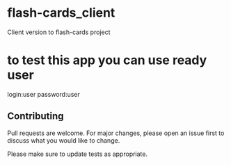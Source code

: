 # flash-cards_client
Client version to flash-cards project
# to test this app you can use ready user
login:user
password:user
## Contributing
Pull requests are welcome. For major changes, please open an issue first to discuss what you would like to change.

Please make sure to update tests as appropriate.
